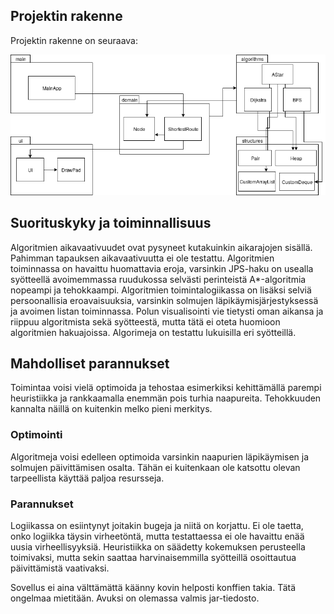 ## Projektin rakenne

Projektin rakenne on seuraava: 

<img src="https://github.com/hartzka/ShortestPathSolver/blob/master/dokumentaatio/images/structure.png" width="800"/>

## Suorituskyky ja toiminnallisuus

Algoritmien aikavaativuudet ovat pysyneet kutakuinkin aikarajojen sisällä. Pahimman tapauksen aikavaativuutta ei ole testattu. Algoritmien toiminnassa on havaittu huomattavia eroja, varsinkin JPS-haku on usealla syötteellä avoimemmassa ruudukossa selvästi perinteistä A*-algoritmia nopeampi ja tehokkaampi. Algoritmien toimintalogiikassa on lisäksi selviä persoonallisia eroavaisuuksia, varsinkin solmujen läpikäymisjärjestyksessä ja avoimen listan toiminnassa. Polun visualisointi vie tietysti oman aikansa ja riippuu algoritmista sekä syötteestä, mutta tätä ei oteta huomioon algoritmien hakuajoissa. Algorimeja on testattu lukuisilla eri syötteillä.

## Mahdolliset parannukset

Toimintaa voisi vielä optimoida ja tehostaa esimerkiksi kehittämällä parempi heuristiikka ja rankkaamalla enemmän pois turhia naapureita. Tehokkuuden kannalta näillä on kuitenkin melko pieni merkitys. 

### Optimointi

Algoritmeja voisi edelleen optimoida varsinkin naapurien läpikäymisen ja solmujen päivittämisen osalta. Tähän ei kuitenkaan ole katsottu olevan tarpeellista käyttää paljoa resursseja.

### Parannukset

Logiikassa on esiintynyt joitakin bugeja ja niitä on korjattu. Ei ole taetta, onko logiikka täysin virheetöntä, mutta testattaessa ei ole havaittu enää uusia virheellisyyksiä. Heuristiikka on säädetty kokemuksen perusteella toimivaksi, mutta sekin saattaa harvinaisemmilla syötteillä osoittautua päivittämistä vaativaksi.

Sovellus ei aina välttämättä käänny kovin helposti konffien takia. Tätä ongelmaa mietitään. Avuksi on olemassa valmis jar-tiedosto.

